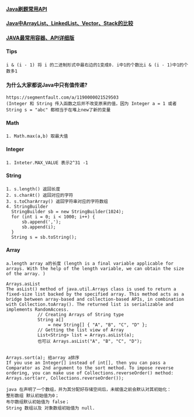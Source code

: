#### [Java刷题常用API](https://www.cnblogs.com/chzhyang/p/13494554.html)
#### [Java中ArrayList、LinkedList、Vector、Stack的比较](https://developer.51cto.com/article/605514.html)
#### [JAVA最常用容器、API详细版](https://www.i4k.xyz/article/qq_44731744/114228438#2ArrayList_214)

#### Tips
```
i & (i - 1) 将 i 的二进制形式中最右边的1变成0. i中1的个数比i & (i - 1)中1的个数多1
```
#### 为什么大家都说Java中只有值传递?
```
https://segmentfault.com/a/1190000021529503
(Integer 和 String 传入函数之后并不改变原来的值，因为 Integer a = 1 或者 String s = "abc" 都相当于在堆上new了新的变量
```

#### Math
```
1. Math.max(a,b) 取最大值
```
#### Integer
```
1. Inteter.MAX_VALUE 表示2^31 -1
```

#### String
```
1. s.length() 返回长度
2. s.charAt() 返回对应的字符
3. s.toCharArray() 返回字符串对应的字符数组
4. StringBuilder
  StringBuilder sb = new StringBuilder(1024);
  for (int i = 0; i < 1000; i++) {
      sb.append(',');
      sb.append(i);
  }
  String s = sb.toString();
```
#### Array
```
a.length array a的长度 (length is a final variable applicable for arrays. With the help of the length variable, we can obtain the size of the array. )

Arrays.asList 
The asList() method of java.util.Arrays class is used to return a fixed-size list backed by the specified array. This method acts as a bridge between array-based and collection-based APIs, in combination with Collection.toArray(). The returned list is serializable and implements RandomAccess.
            // Creating Arrays of String type
            String a[]
                = new String[] { "A", "B", "C", "D" };
            // Getting the list view of Array
            List<String> list = Arrays.asList(a);
            也可以 Arrays.asList("A", "B", "C", "D");


Arrays.sort(a); 给array a排序
If you use an Integer[] instead of int[], then you can pass a Comparator as 2nd argument to the sort method. To impose reverse ordering, you can make use of Collections.reverseOrder() method:
Arrays.sort(arr, Collections.reverseOrder());

java 在声明了一个数组，并为其分配好存储空间后，未赋值之前会默认对其初始化：
整形数组 默认初始值为0；
布尔数组默认初始值为 false；
String 数组以及 对象数组初始值为 null.
```
